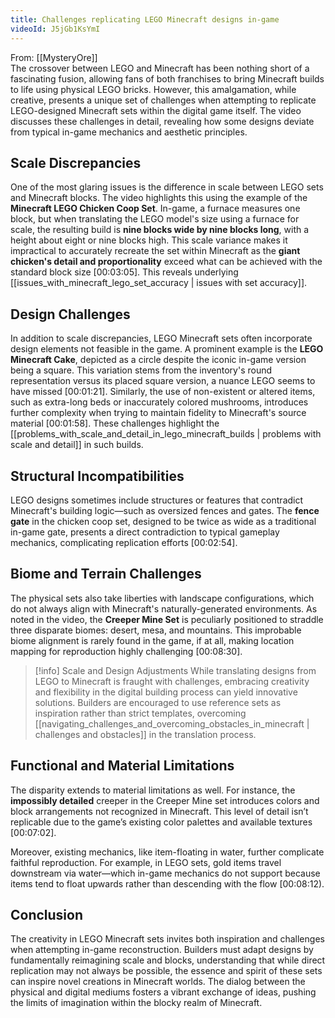 ```yaml
---
title: Challenges replicating LEGO Minecraft designs in-game
videoId: J5jGb1KsYmI
---
```


From: [[MysteryOre]] <br/> 
The crossover between LEGO and Minecraft has been nothing short of a fascinating fusion, allowing fans of both franchises to bring Minecraft builds to life using physical LEGO bricks. However, this amalgamation, while creative, presents a unique set of challenges when attempting to replicate LEGO-designed Minecraft sets within the digital game itself. The video discusses these challenges in detail, revealing how some designs deviate from typical in-game mechanics and aesthetic principles.

## Scale Discrepancies

One of the most glaring issues is the difference in scale between LEGO sets and Minecraft blocks. The video highlights this using the example of the **Minecraft LEGO Chicken Coop Set**. In-game, a furnace measures one block, but when translating the LEGO model's size using a furnace for scale, the resulting build is **nine blocks wide by nine blocks long**, with a height about eight or nine blocks high. This scale variance makes it impractical to accurately recreate the set within Minecraft as the **giant chicken's detail and proportionality** exceed what can be achieved with the standard block size <a class="yt-timestamp" data-t="00:03:05">[00:03:05]</a>. This reveals underlying [[issues_with_minecraft_lego_set_accuracy | issues with set accuracy]].

## Design Challenges

In addition to scale discrepancies, LEGO Minecraft sets often incorporate design elements not feasible in the game. A prominent example is the **LEGO Minecraft Cake**, depicted as a circle despite the iconic in-game version being a square. This variation stems from the inventory's round representation versus its placed square version, a nuance LEGO seems to have missed <a class="yt-timestamp" data-t="00:01:21">[00:01:21]</a>. Similarly, the use of non-existent or altered items, such as extra-long beds or inaccurately colored mushrooms, introduces further complexity when trying to maintain fidelity to Minecraft's source material <a class="yt-timestamp" data-t="00:01:58">[00:01:58]</a>. These challenges highlight the [[problems_with_scale_and_detail_in_lego_minecraft_builds | problems with scale and detail]] in such builds.

## Structural Incompatibilities

LEGO designs sometimes include structures or features that contradict Minecraft's building logic—such as oversized fences and gates. The **fence gate** in the chicken coop set, designed to be twice as wide as a traditional in-game gate, presents a direct contradiction to typical gameplay mechanics, complicating replication efforts <a class="yt-timestamp" data-t="00:02:54">[00:02:54]</a>.

## Biome and Terrain Challenges

The physical sets also take liberties with landscape configurations, which do not always align with Minecraft's naturally-generated environments. As noted in the video, the **Creeper Mine Set** is peculiarly positioned to straddle three disparate biomes: desert, mesa, and mountains. This improbable biome alignment is rarely found in the game, if at all, making location mapping for reproduction highly challenging <a class="yt-timestamp" data-t="00:08:30">[00:08:30]</a>.

> [!info] Scale and Design Adjustments
> While translating designs from LEGO to Minecraft is fraught with challenges, embracing creativity and flexibility in the digital building process can yield innovative solutions. Builders are encouraged to use reference sets as inspiration rather than strict templates, overcoming [[navigating_challenges_and_overcoming_obstacles_in_minecraft | challenges and obstacles]] in the translation process.

## Functional and Material Limitations

The disparity extends to material limitations as well. For instance, the **impossibly detailed** creeper in the Creeper Mine set introduces colors and block arrangements not recognized in Minecraft. This level of detail isn’t replicable due to the game’s existing color palettes and available textures <a class="yt-timestamp" data-t="00:07:02">[00:07:02]</a>.

Moreover, existing mechanics, like item-floating in water, further complicate faithful reproduction. For example, in LEGO sets, gold items travel downstream via water—which in-game mechanics do not support because items tend to float upwards rather than descending with the flow <a class="yt-timestamp" data-t="00:08:12">[00:08:12)</a>.

## Conclusion

The creativity in LEGO Minecraft sets invites both inspiration and challenges when attempting in-game reconstruction. Builders must adapt designs by fundamentally reimagining scale and blocks, understanding that while direct replication may not always be possible, the essence and spirit of these sets can inspire novel creations in Minecraft worlds. The dialog between the physical and digital mediums fosters a vibrant exchange of ideas, pushing the limits of imagination within the blocky realm of Minecraft.